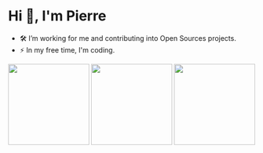 <h1 align="left">Hi 👋, I'm Pierre</h1>

- 🛠️ I’m working for me and contributing into Open Sources projects.
- :zap: In my free time, I'm coding.


<img height="165em" src="https://github-readme-stats.vercel.app/api?username=Piarre&theme=tokyonight&show_icons=true&hide_border=true&count_private=true&include_all_commits=true" /> <img height="165em" src="https://github-readme-stats.vercel.app/api/top-langs/?username=Piarre&langs_count=8&theme=tokyonight&hide_border=true&layout=compact" /> <img height="165em" src="https://github-readme-stats.vercel.app/api/wakatime?username=Piarre&hide=TEXT,TOML,CSS,XML,OTHER&title_color=FFF&theme=tokyonight&hide_border=true" />
